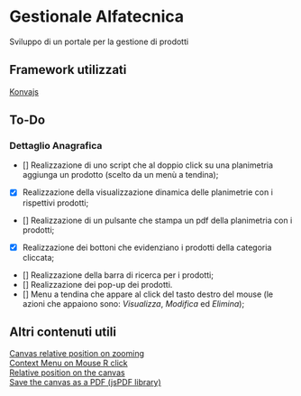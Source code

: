 # Gestionale Alfatecnica
Sviluppo di un portale per la gestione di prodotti

## Framework utilizzati
[Konvajs](https://konvajs.org/)

## To-Do
### Dettaglio Anagrafica
- [] Realizzazione di uno script che al doppio click su una planimetria aggiunga un prodotto (scelto da un menù a tendina);
- [x] Realizzazione della visualizzazione dinamica delle planimetrie con i rispettivi prodotti; 
- [] Realizzazione di un pulsante che stampa un pdf della planimetria con i prodotti;
- [x] Realizzazione dei bottoni che evidenziano i prodotti della categoria cliccata;
- [] Realizzazione della barra di ricerca per i prodotti;
- [] Realizzazione dei pop-up dei prodotti.
- [] Menu a tendina che appare al click del tasto destro del mouse (le azioni che appaiono sono: _Visualizza_, _Modifica_ ed _Elimina_);

## Altri contenuti utili
[Canvas relative position on zooming](https://konvajs.org/docs/sandbox/Zooming_Relative_To_Pointer.html)<br>
[Context Menu on Mouse R click](https://konvajs.org/docs/sandbox/Canvas_Context_Menu.html)<br>
[Relative position on the canvas](https://konvajs.org/docs/sandbox/Relative_Pointer_Position.html)<br>
[Save the canvas as a PDF (jsPDF library)](https://konvajs.org/docs/sandbox/Canvas_to_PDF.html#Do-you-want-to-save-Konva-stage-into-a-PDF-file)
